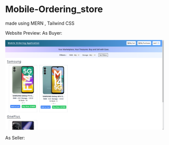 # Mobile-Ordering_store
made using MERN , Tailwind CSS

Website Preview:
As Buyer:

![alt text](https://github.com/Tarundeep-saini/Mobile-Ordering_store/blob/main/Resurces/buyer/1.png?raw=true)




As Seller:


